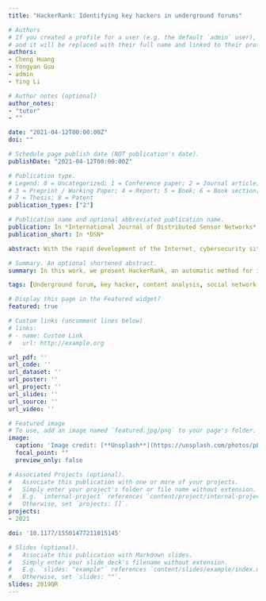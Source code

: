 ```yaml
---
title: "HackerRank: Identifying key hackers in underground forums"

# Authors
# If you created a profile for a user (e.g. the default `admin` user), write the username (folder name) here 
# and it will be replaced with their full name and linked to their profile.
authors:
- Cheng Huang
- Yongyan Guo
- admin
- Ying Li

# Author notes (optional)
author_notes:
- "tutor"
- ""

date: "2021-04-12T00:00:00Z"
doi: ""

# Schedule page publish date (NOT publication's date).
publishDate: "2021-04-12T00:00:00Z"

# Publication type.
# Legend: 0 = Uncategorized; 1 = Conference paper; 2 = Journal article;
# 3 = Preprint / Working Paper; 4 = Report; 5 = Book; 6 = Book section;
# 7 = Thesis; 8 = Patent
publication_types: ["2"]

# Publication name and optional abbreviated publication name.
publication: In *International Journal of Distributed Sensor Networks*
publication_short: In *DSN*

abstract: With the rapid development of the Internet, cybersecurity situation is becoming more and more complex. At present, surface web and dark web contain numerous underground forums or markets, which play an important role in cybercrime ecosystem. Therefore, cybersecurity researchers usually focus on hacker-centered research on cybercrime, trying to find key hackers and extract credible cyber threat intelligence from them. The data scale of underground forums is tremendous and key hackers only represent a small fraction of underground forum users. It takes a lot of time as well as expertise to manually analyze key hackers. Therefore, it is necessary to propose a method or tool to automatically analyze underground forums and identify key hackers involved. In this work, we present HackerRank, an automatic method for identifying key hackers. HackerRank combines the advantages of content analysis and social network analysis. First, comprehensive evaluations and topic preferences are extracted separately using content analysis. Then, it uses an improved Topic-specific PageRank to combine the results of content analysis with social network analysis. Finally, HackerRank obtains users’ ranking, with higher-ranked users being considered as key hackers. To demonstrate the validity of proposed method, we applied HackerRank to five different underground forums separately. Compared to using social network analysis and content analysis alone, HackerRank increases the coverage rate of five underground forums by 3.14% and 16.19% on average. In addition, we performed a manual analysis of identified key hackers. The results prove that the method is effective in identifying key hackers in underground forums.

# Summary. An optional shortened abstract.
summary: In this work, we present HackerRank, an automatic method for identifying key hackers. HackerRank combines the advantages of content analysis and social network analysis.

tags: [Underground forum, key hacker, content analysis, social network analysis]

# Display this page in the Featured widget?
featured: true

# Custom links (uncomment lines below)
# links:
# - name: Custom Link
#   url: http://example.org

url_pdf: ''
url_code: ''
url_dataset: ''
url_poster: ''
url_project: ''
url_slides: ''
url_source: ''
url_video: ''

# Featured image
# To use, add an image named `featured.jpg/png` to your page's folder. 
image:
  caption: 'Image credit: [**Unsplash**](https://unsplash.com/photos/pLCdAaMFLTE)'
  focal_point: ""
  preview_only: false

# Associated Projects (optional).
#   Associate this publication with one or more of your projects.
#   Simply enter your project's folder or file name without extension.
#   E.g. `internal-project` references `content/project/internal-project/index.md`.
#   Otherwise, set `projects: []`.
projects:
- 2021

doi: '10.1177/15501477211015145'

# Slides (optional).
#   Associate this publication with Markdown slides.
#   Simply enter your slide deck's filename without extension.
#   E.g. `slides: "example"` references `content/slides/example/index.md`.
#   Otherwise, set `slides: ""`.
slides: 2019QR
---
```



